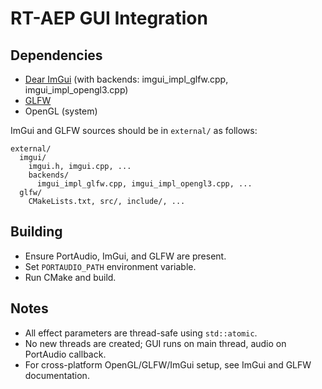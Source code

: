 # RT-AEP GUI Integration

## Dependencies
- [Dear ImGui](https://github.com/ocornut/imgui) (with backends: imgui_impl_glfw.cpp, imgui_impl_opengl3.cpp)
- [GLFW](https://www.glfw.org/)
- OpenGL (system)

ImGui and GLFW sources should be in `external/` as follows:

```
external/
  imgui/
    imgui.h, imgui.cpp, ...
    backends/
      imgui_impl_glfw.cpp, imgui_impl_opengl3.cpp, ...
  glfw/
    CMakeLists.txt, src/, include/, ...
```

## Building

- Ensure PortAudio, ImGui, and GLFW are present.
- Set `PORTAUDIO_PATH` environment variable.
- Run CMake and build.

## Notes

- All effect parameters are thread-safe using `std::atomic`.
- No new threads are created; GUI runs on main thread, audio on PortAudio callback.
- For cross-platform OpenGL/GLFW/ImGui setup, see ImGui and GLFW documentation.
